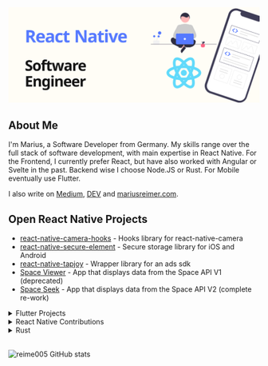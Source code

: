 ![Marius Reimer - React Native / Software Developer](./logo.png)

<h2>About Me</h2>

I'm Marius, a Software Developer from Germany. My skills range over the full stack of software development, with main expertise in React Native. For the Frontend, I currently prefer React, but have also worked with Angular or Svelte in the past. Backend wise I choose Node.JS or Rust. For Mobile eventually use Flutter.

I also write on [Medium](https://reime005.medium.com), [DEV](https://dev.to/reime005) and [mariusreimer.com](https://mariusreimer.com).

<h2>Open React Native Projects</h2>

<ul>
  <li><a href="https://github.com/reime005/react-native-camera-hooks">react-native-camera-hooks</a> - Hooks library for react-native-camera</li>
  <li><a href="https://github.com/reime005/react-native-secure-element">react-native-secure-element</a> - Secure storage library for iOS and Android</li>
  <li><a href="https://github.com/reime005/react-native-tapjoy">react-native-tapjoy</a> - Wrapper library for an ads sdk</li>
  <li><a href="https://github.com/reime005/react-native-spaceviewer">Space Viewer</a> - App that displays data from the Space API V1 (deprecated)</li>
  <li><a href="https://github.com/reime005/SpaceSeek">Space Seek</a> - App that displays data from the Space API V2 (complete re-work)</li>
</ul>

<details>
  <summary>Flutter Projects</summary>

  <ul>
    <li><b>App</b> that display data from the Space API V1: <a href="https://github.com/berger89/hmpaisrn"></a>berger89/hmpaisrn</a></li>
    <li>Example app onboarding screen: <a href="https://github.com/reime005/FlutterOnboarding">reime005/FlutterOnboarding</a></li>
  </ul>
</details>

<details>
  <summary>React Native Contributions</summary>

  <ul>
    <li>react-native</li>
    <li>react-native-background-upload</li>
    <li>react-native-camera</li>
    <li>react-native-video</li>
    <li>react-native-masked-view</li>
    <li>wix/react-native-navigation</li>
    <li>react-native-modal/react-native-modal</li>
    <li>iddan/react-native-canvas</li>
    <li>react-native-masked-view/masked-view</li>
    <li><a href="https://github.com/reime005/ReactNativeSearchAnimated">reime005/ReactNativeSearchAnimated</a></li>
  </ul>
</details>

<details>
  <summary>Rust</summary>

  <ul>
    <li>o2sh/onefetch</li>
    <li>rslint/rslint</li>
    <li>booyaa/wifiscanner</li>
    <li><a href="https://github.com/reime005/graphql_pokeapi_rust">reime005/graphql_pokeapi_rust</a></li>
  </ul>
</details>

<br />

![reime005 GitHub stats](https://github-readme-stats.vercel.app/api?username=reime005&count_private=true&show_icons=true)
